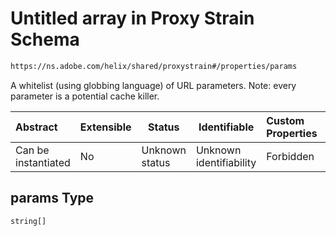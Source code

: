 # Untitled array in Proxy Strain Schema

```txt
https://ns.adobe.com/helix/shared/proxystrain#/properties/params
```

A whitelist (using globbing language) of URL parameters. Note: every parameter is a potential cache killer.


| Abstract            | Extensible | Status         | Identifiable            | Custom Properties | Additional Properties | Access Restrictions | Defined In                                                                  |
| :------------------ | ---------- | -------------- | ----------------------- | :---------------- | --------------------- | ------------------- | --------------------------------------------------------------------------- |
| Can be instantiated | No         | Unknown status | Unknown identifiability | Forbidden         | Allowed               | none                | [proxystrain.schema.json\*](proxystrain.schema.json "open original schema") |

## params Type

`string[]`

